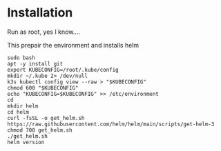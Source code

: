 # Installation

Run as root, yes I know....

This prepair the environment and installs helm
```
sudo bash
apt -y install git
export KUBECONFIG=/root/.kube/config
mkdir ~/.kube 2> /dev/null
k3s kubectl config view --raw > "$KUBECONFIG"
chmod 600 "$KUBECONFIG"
echo "KUBECONFIG=$KUBECONFIG" >> /etc/environment
cd
mkdir helm
cd helm
curl -fsSL -o get_helm.sh https://raw.githubusercontent.com/helm/helm/main/scripts/get-helm-3
chmod 700 get_helm.sh
./get_helm.sh
helm version
```
